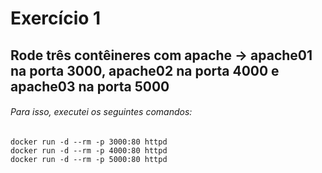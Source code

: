 # Exercício 1
## Rode três contêineres com apache -> apache01 na porta 3000, apache02 na porta 4000 e apache03 na porta 5000
###### Para isso, executei os seguintes comandos:
```
docker run -d --rm -p 3000:80 httpd
docker run -d --rm -p 4000:80 httpd
docker run -d --rm -p 5000:80 httpd
```

